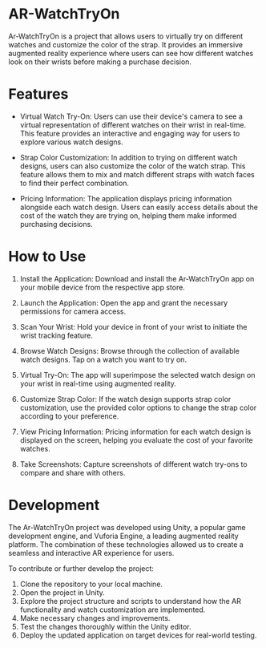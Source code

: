 # AR-WatchTryOn
Ar-WatchTryOn is a project that allows users to virtually try on different watches and customize the color of the strap. It provides an immersive augmented reality experience where users can see how different watches look on their wrists before making a purchase decision.
# Features
* Virtual Watch Try-On: Users can use their device's camera to see a virtual representation of different watches on their wrist in real-time. This feature provides an interactive and engaging way for users to explore various watch designs.

* Strap Color Customization: In addition to trying on different watch designs, users can also customize the color of the watch strap. This feature allows them to mix and match different straps with watch faces to find their perfect combination.

* Pricing Information: The application displays pricing information alongside each watch design. Users can easily access details about the cost of the watch they are trying on, helping them make informed purchasing decisions.

# How to Use
1. Install the Application: Download and install the Ar-WatchTryOn app on your mobile device from the respective app store.

2. Launch the Application: Open the app and grant the necessary permissions for camera access.

3. Scan Your Wrist: Hold your device in front of your wrist to initiate the wrist tracking feature.

4. Browse Watch Designs: Browse through the collection of available watch designs. Tap on a watch you want to try on.

5. Virtual Try-On: The app will superimpose the selected watch design on your wrist in real-time using augmented reality.

6. Customize Strap Color: If the watch design supports strap color customization, use the provided color options to change the strap color according to your preference.

7. View Pricing Information: Pricing information for each watch design is displayed on the screen, helping you evaluate the cost of your favorite watches.

8. Take Screenshots: Capture screenshots of different watch try-ons to compare and share with others.

# Development
The Ar-WatchTryOn project was developed using Unity, a popular game development engine, and Vuforia Engine, a leading augmented reality platform. The combination of these technologies allowed us to create a seamless and interactive AR experience for users.

To contribute or further develop the project:

1. Clone the repository to your local machine.
2. Open the project in Unity.
3. Explore the project structure and scripts to understand how the AR functionality and watch customization are implemented.
4. Make necessary changes and improvements.
5. Test the changes thoroughly within the Unity editor.
6. Deploy the updated application on target devices for real-world testing.
